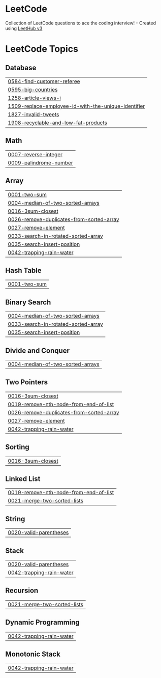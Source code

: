 # LeetCode
Collection of LeetCode questions to ace the coding interview! - Created using [LeetHub v3](https://github.com/raphaelheinz/LeetHub-3.0)

<!---LeetCode Topics Start-->
# LeetCode Topics
## Database
|  |
| ------- |
| [0584-find-customer-referee](https://github.com/saurabhverma18/LeetCode/tree/master/0584-find-customer-referee) |
| [0595-big-countries](https://github.com/saurabhverma18/LeetCode/tree/master/0595-big-countries) |
| [1258-article-views-i](https://github.com/saurabhverma18/LeetCode/tree/master/1258-article-views-i) |
| [1509-replace-employee-id-with-the-unique-identifier](https://github.com/saurabhverma18/LeetCode/tree/master/1509-replace-employee-id-with-the-unique-identifier) |
| [1827-invalid-tweets](https://github.com/saurabhverma18/LeetCode/tree/master/1827-invalid-tweets) |
| [1908-recyclable-and-low-fat-products](https://github.com/saurabhverma18/LeetCode/tree/master/1908-recyclable-and-low-fat-products) |
## Math
|  |
| ------- |
| [0007-reverse-integer](https://github.com/saurabhverma18/LeetCode/tree/master/0007-reverse-integer) |
| [0009-palindrome-number](https://github.com/saurabhverma18/LeetCode/tree/master/0009-palindrome-number) |
## Array
|  |
| ------- |
| [0001-two-sum](https://github.com/saurabhverma18/LeetCode/tree/master/0001-two-sum) |
| [0004-median-of-two-sorted-arrays](https://github.com/saurabhverma18/LeetCode/tree/master/0004-median-of-two-sorted-arrays) |
| [0016-3sum-closest](https://github.com/saurabhverma18/LeetCode/tree/master/0016-3sum-closest) |
| [0026-remove-duplicates-from-sorted-array](https://github.com/saurabhverma18/LeetCode/tree/master/0026-remove-duplicates-from-sorted-array) |
| [0027-remove-element](https://github.com/saurabhverma18/LeetCode/tree/master/0027-remove-element) |
| [0033-search-in-rotated-sorted-array](https://github.com/saurabhverma18/LeetCode/tree/master/0033-search-in-rotated-sorted-array) |
| [0035-search-insert-position](https://github.com/saurabhverma18/LeetCode/tree/master/0035-search-insert-position) |
| [0042-trapping-rain-water](https://github.com/saurabhverma18/LeetCode/tree/master/0042-trapping-rain-water) |
## Hash Table
|  |
| ------- |
| [0001-two-sum](https://github.com/saurabhverma18/LeetCode/tree/master/0001-two-sum) |
## Binary Search
|  |
| ------- |
| [0004-median-of-two-sorted-arrays](https://github.com/saurabhverma18/LeetCode/tree/master/0004-median-of-two-sorted-arrays) |
| [0033-search-in-rotated-sorted-array](https://github.com/saurabhverma18/LeetCode/tree/master/0033-search-in-rotated-sorted-array) |
| [0035-search-insert-position](https://github.com/saurabhverma18/LeetCode/tree/master/0035-search-insert-position) |
## Divide and Conquer
|  |
| ------- |
| [0004-median-of-two-sorted-arrays](https://github.com/saurabhverma18/LeetCode/tree/master/0004-median-of-two-sorted-arrays) |
## Two Pointers
|  |
| ------- |
| [0016-3sum-closest](https://github.com/saurabhverma18/LeetCode/tree/master/0016-3sum-closest) |
| [0019-remove-nth-node-from-end-of-list](https://github.com/saurabhverma18/LeetCode/tree/master/0019-remove-nth-node-from-end-of-list) |
| [0026-remove-duplicates-from-sorted-array](https://github.com/saurabhverma18/LeetCode/tree/master/0026-remove-duplicates-from-sorted-array) |
| [0027-remove-element](https://github.com/saurabhverma18/LeetCode/tree/master/0027-remove-element) |
| [0042-trapping-rain-water](https://github.com/saurabhverma18/LeetCode/tree/master/0042-trapping-rain-water) |
## Sorting
|  |
| ------- |
| [0016-3sum-closest](https://github.com/saurabhverma18/LeetCode/tree/master/0016-3sum-closest) |
## Linked List
|  |
| ------- |
| [0019-remove-nth-node-from-end-of-list](https://github.com/saurabhverma18/LeetCode/tree/master/0019-remove-nth-node-from-end-of-list) |
| [0021-merge-two-sorted-lists](https://github.com/saurabhverma18/LeetCode/tree/master/0021-merge-two-sorted-lists) |
## String
|  |
| ------- |
| [0020-valid-parentheses](https://github.com/saurabhverma18/LeetCode/tree/master/0020-valid-parentheses) |
## Stack
|  |
| ------- |
| [0020-valid-parentheses](https://github.com/saurabhverma18/LeetCode/tree/master/0020-valid-parentheses) |
| [0042-trapping-rain-water](https://github.com/saurabhverma18/LeetCode/tree/master/0042-trapping-rain-water) |
## Recursion
|  |
| ------- |
| [0021-merge-two-sorted-lists](https://github.com/saurabhverma18/LeetCode/tree/master/0021-merge-two-sorted-lists) |
## Dynamic Programming
|  |
| ------- |
| [0042-trapping-rain-water](https://github.com/saurabhverma18/LeetCode/tree/master/0042-trapping-rain-water) |
## Monotonic Stack
|  |
| ------- |
| [0042-trapping-rain-water](https://github.com/saurabhverma18/LeetCode/tree/master/0042-trapping-rain-water) |
<!---LeetCode Topics End-->